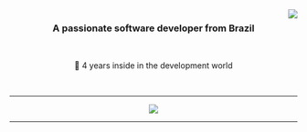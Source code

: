 <img align="right" src="https://visitor-badge.laobi.icu/badge?page_id=87tawanzinho.87tawanzinho" />



<h3 align="center">A passionate software developer from Brazil</h3>

<br/>

<div align="center">
 
 🔭 4 years inside in the development world
 
 


 </div>
 


<br/>
<hr/>

<div align="center"><img src="https://github-readme-stats.vercel.app/api?username=87tawanzinho&hide=contribs,issues,stars,&show=prs_merged">

</div>
<hr/>
